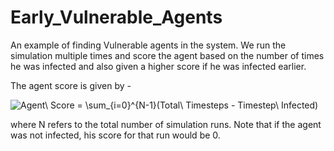 # Early_Vulnerable_Agents
An example of finding Vulnerable agents in the system. We run the simulation multiple times and score the agent based on the number of times he was infected and also given a higher score if he was infected earlier.

The agent score is given by -

<img src="https://latex.codecogs.com/png.image?\dpi{110}&space;Agent\&space;Score&space;=&space;\sum_{i=0}^{N-1}(Total\&space;Timesteps&space;-&space;Timestep\&space;Infected)" title="Agent\ Score = \sum_{i=0}^{N-1}(Total\ Timesteps - Timestep\ Infected)" />

where N refers to the total number of simulation runs. Note that if the agent was not infected, his score for that run would be 0.
